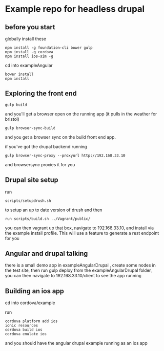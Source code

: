 # Example repo for headless drupal

## before you start

globally install these

```
npm install -g foundation-cli bower gulp
npm install -g cordova
npm install ios-sim -g
```

cd into exampleAngular

```
bower install
npm install
```

## Exploring the front end 

```
gulp build
```
and you'll get a browser open on the running app (it pulls in the weather for bristol)

```
gulp browser-sync-build
```

and you get a browser sync on the build front end app.


if you've got the drupal backend running 

```
gulp browser-sync-proxy --proxyurl http://192.168.33.10
```

and browsersync proxies it for you

## Drupal site setup
run 

```
scripts/setupdrush.sh 
```

to setup an up to date version of drush and then

```
run scripts/build.sh ../Vagrant/public/
```

you can then vagrant up that box, navigate to 192.168.33.10, and install via the example install profile. 
This will use a feature to generate a rest endpoint for you

## Angular and drupal talking
there is a small demo app in exampleAngularDrupal , create some nodes in the test site, then run gulp deploy from the exampleAngularDrupal folder, 
you can then navigate to 192.168.33.10/client to see the app running

## Building an ios app
cd into cordova/example

run
```
cordova platform add ios
ionic resources
cordova build ios
cordova emulate ios
```

and you should have the angular drupal example running as an ios app
